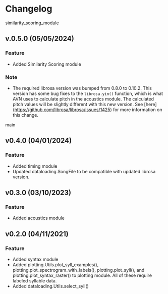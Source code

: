 # Changelog

similarity_scoring_module
## v.0.5.0 (05/05/2024)

### Feature
- Added Similarity Scoring module

### Note
- The required librosa version was bumped from 0.8.0 to 0.10.2. This version has some bug fixes to the `librosa.yin()` function, which is what AVN uses to calculate pitch in the acoustics module. The calculated pitch values will be slightly different with this new version. See [here] (https://github.com/librosa/librosa/issues/1425) for more information on this change. 

main
## v0.4.0 (04/01/2024)

### Feature
- Added timing module
- Updated dataloading.SongFile to be compatible with updated librosa version. 

## v0.3.0 (03/10/2023)

### Feature
- Added acoustics module

## v0.2.0 (04/11/2021)

### Feature

- Added syntax module
- Added plotting.Utils.plot_syll_examples(), plotting.plot_spectrogram_with_labels(), plotting.plot_syll(), and plotting.plot_syntax_raster()
    to plotting module. All of these require labeled syllable data. 
- Added dataloading.Utils.select_syll() 